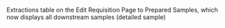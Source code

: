 Extractions table on the Edit Requisition Page to Prepared Samples, which now displays all downstream samples (detailed sample)